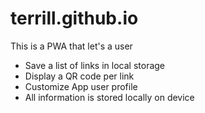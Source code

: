 # terrill.github.io

This is a PWA that let's a user
- Save a list of links in local storage
- Display a QR code per link
- Customize App user profile
- All information is stored locally on device
